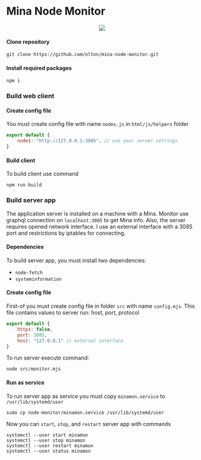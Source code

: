 # Mina Node Monitor

<p align="center">
    <img src="https://metroui.org.ua/res/node-monitor.jpg">
</p>

#### Clone repository
```shell
git clone https://github.com/olton/mina-node-monitor.git
```

#### Install required packages
```shell
npm i
```

### Build web client
#### Create config file
You must create config file with name `nodes.js` in `html/js/helpers` folder
```javascript
export default {
    node1: "http://127.0.0.1:3085", // use your server settings 
}
```
#### Build client
To build client use command
```shell
npm run build
```

### Build server app
The application server is installed on a machine with a Mina.
Monitor use graphql connection on `localhost:3085` to get Mina info.
Also, the server requires opened network interface.
I use an external interface with a 3085 port and restrictions by iptables for connecting.

#### Dependencies
To build server app, you must install two dependencies:
+ `node-fetch`
+ `systeminformation`

#### Create config file
First-of you must create config file in folder `src` with name `config.mjs`. This file contains values to server run: host, port, protocol
```javascript
export default {
    https: false,
    port: 3085,
    host: "127.0.0.1" // external interface
}
```
To run server execute command:
```shell
node src/monitor.mjs
```

#### Run as service
To run server app as service you must copy `minamon.service` to `/usr/lib/systemd/user`
```shell
sudo cp node-monitor/minamon.service /usr/lib/systemd/user
```
Now you can `start`, `stop`, and `restart` server app with commands
```shell
systemctl --user start minamon
systemctl --user stop minamon
systemctl --user restart minamon
systemctl --user status minamon
```